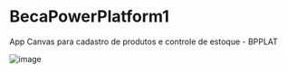 # BecaPowerPlatform1
App Canvas para cadastro de produtos e controle de estoque - BPPLAT

![image](https://github.com/Alysiaa/BecaPowerPlatform1/assets/120135259/94326170-f0b8-4a15-b206-7226b5dd6317)
